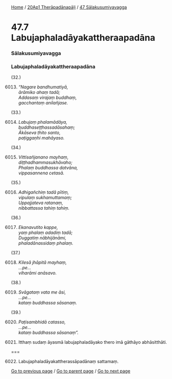 
[Home](/) / [20Ap1 Therāpadānapāḷi](/tipitaka/20Ap1.md) / [47 Sālakusumiyavagga](/tipitaka/20Ap1/47.md)

# 47.7 Labujaphaladāyakattheraapadāna

### Sālakusumiyavagga

### Labujaphaladāyakattheraapadāna

(32.)

6013. _“Nagare bandhumatiyā,_  
_ārāmiko ahaṃ tadā;_  
_Addasaṃ virajaṃ buddhaṃ,_  
_gacchantaṃ anilañjase._  


(33.)

6014. _Labujaṃ phalamādāya,_  
_buddhaseṭṭhassadāsahaṃ;_  
_Ākāseva ṭhito santo,_  
_paṭiggaṇhi mahāyaso._  


(34.)

6015. _Vittisañjanano mayhaṃ,_  
_diṭṭhadhammasukhāvaho;_  
_Phalaṃ buddhassa datvāna,_  
_vippasannena cetasā._  


(35.)

6016. _Adhigañchiṃ tadā pītiṃ,_  
_vipulaṃ sukhamuttamaṃ;_  
_Uppajjateva ratanaṃ,_  
_nibbattassa tahiṃ tahiṃ._  


(36.)

6017. _Ekanavutito kappe,_  
_yaṃ phalaṃ adadiṃ tadā;_  
_Duggatiṃ nābhijānāmi,_  
_phaladānassidaṃ phalaṃ._  


(37.)

6018. _Kilesā jhāpitā mayhaṃ,_  
_…pe…_  
_viharāmi anāsavo._  


(38.)

6019. _Svāgataṃ vata me āsi,_  
_…pe…_  
_kataṃ buddhassa sāsanaṃ._  


(39.)

6020. _Paṭisambhidā catasso,_  
_…pe…_  
_kataṃ buddhassa sāsanaṃ”._  


6021. Itthaṃ sudaṃ āyasmā labujaphaladāyako thero imā gāthāyo abhāsitthāti.

===

6022. Labujaphaladāyakattherassāpadānaṃ sattamaṃ.



[Go to previous page](/tipitaka/20Ap1/47/47.6.md) / [Go to parent page](/tipitaka/20Ap1/47.md) / [Go to next page](/tipitaka/20Ap1/47/47.8.md)


